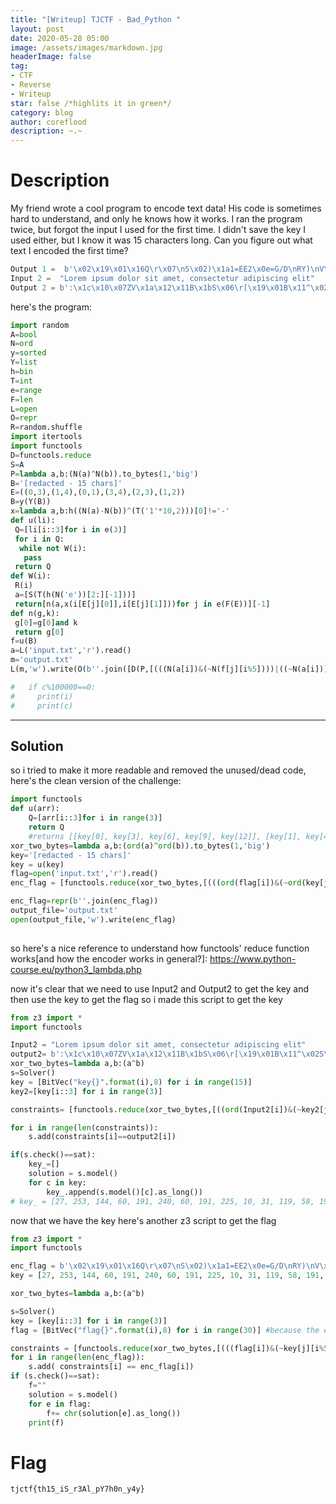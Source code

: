 ```yaml
---
title: "[Writeup] TJCTF - Bad_Python "
layout: post
date: 2020-05-28 05:00
image: /assets/images/markdown.jpg
headerImage: false
tag:
- CTF
- Reverse
- Writeup
star: false /*highlits it in green*/
category: blog
author: coreflood
description: ~.~
---
```


# Description
My friend wrote a cool program to encode text data! His code is sometimes hard to understand, and only he knows how it works. I ran the program twice, but forgot the input I used for the first time. I didn't save the key I used either, but I know it was 15 characters long. Can you figure out what text I encoded the first time?
```py
Output 1 =  b'\x02\x19\x01\x16Q\r\x07\nS\x02)\x1a1=EE2\x0e=G/D\nRY)\nV\x1bJ'
Input 2 =  "Lorem ipsum dolor sit amet, consectetur adipiscing elit"
Output 2 = b':\x1c\x10\x07ZV\x1a\x12\x11B\x1bS\x06\r[\x19\x01B\x11^\x02S\x03\x0fR\x02_B\x01X\x18\x00\x07\x01C\x13\x07\x17\x10\x17\x17\x17\x0b\x12^\x05\x10\x0b\x0cPV\x16\x0e\x0bC'
```
here's the program:
```py
import random
A=bool
N=ord
y=sorted
Y=list
h=bin
T=int
e=range
F=len
L=open
O=repr
R=random.shuffle
import itertools
import functools
D=functools.reduce
S=A
P=lambda a,b:(N(a)^N(b)).to_bytes(1,'big')
B='[redacted - 15 chars]'
E=((0,3),(1,4),(0,1),(3,4),(2,3),(1,2))
B=y(Y(B))
x=lambda a,b:h((N(a)-N(b))^(T('1'*10,2)))[0]!='-'
def u(li):
 Q=[li[i::3]for i in e(3)]
 for i in Q:
  while not W(i):
   pass
 return Q
def W(i):
 R(i)
 a=[S(T(h(N('e'))[2:][-1]))]
 return[n(a,x(i[E[j][0]],i[E[j][1]]))for j in e(F(E))][-1]
def n(g,k):
 g[0]=g[0]and k
 return g[0]
f=u(B)
a=L('input.txt','r').read()
m='output.txt'
L(m,'w').write(O(b''.join([D(P,[(((N(a[i])&(~N(f[j][i%5])))|((~N(a[i]))&(N(f[j][i%5])))).to_bytes(1,"big"))for j in e(F(f))])for i in e(F(a))])))

#   if c%100000==0:
#     print(i)
#     print(c)

```
---
## Solution

so i tried to make it more readable and removed the unused/dead code, here's the clean version of the challenge:
```py
import functools
def u(arr):
	Q=[arr[i::3]for i in range(3)]
	return Q 
	#returns [[key[0], key[3], key[6], key[9], key[12]], [key[1], key[4], key[7], key[10], key[13]], [key[2], key[5], key[8], key[11], key[14]]]
xor_two_bytes=lambda a,b:(ord(a)^ord(b)).to_bytes(1,'big')
key='[redacted - 15 chars]'
key = u(key)
flag=open('input.txt','r').read()
enc_flag = [functools.reduce(xor_two_bytes,[(((ord(flag[i])&(~ord(key[j][i%5])))|((~ord(flag[i]))&(ord(key[j][i%5])))).to_bytes(1,"big")) for j in range(len(key))] ) for i in range(len(flag))]

enc_flag=repr(b''.join(enc_flag))
output_file='output.txt'
open(output_file,'w').write(enc_flag)
	
```
so here's a nice reference to understand how functools' reduce function works[and how the encoder works in general?]: https://www.python-course.eu/python3_lambda.php

now it's clear that we need to use Input2 and Output2 to get the key and then use the key to get the flag
so i made this script to get the key
```py
from z3 import * 
import functools

Input2 = "Lorem ipsum dolor sit amet, consectetur adipiscing elit"
output2= b':\x1c\x10\x07ZV\x1a\x12\x11B\x1bS\x06\r[\x19\x01B\x11^\x02S\x03\x0fR\x02_B\x01X\x18\x00\x07\x01C\x13\x07\x17\x10\x17\x17\x17\x0b\x12^\x05\x10\x0b\x0cPV\x16\x0e\x0bC'
xor_two_bytes=lambda a,b:(a^b)
s=Solver()
key = [BitVec("key{}".format(i),8) for i in range(15)]
key2=[key[i::3] for i in range(3)]

constraints= [functools.reduce(xor_two_bytes,[((ord(Input2[i])&(~key2[j][i%5]))|((~ord(Input2[i]))&(key2[j][i%5]))) for j in range(len(key2))] ) for i in range(len(Input2))]

for i in range(len(constraints)):
	s.add(constraints[i]==output2[i])

if(s.check()==sat):
	key_=[]
	solution = s.model()
	for c in key:
		key_.append(s.model()[c].as_long())
# key_ = [27, 253, 144, 60, 191, 240, 60, 191, 225, 10, 31, 119, 58, 191, 178]

```
now that we have the key here's another z3 script to get the flag
```py
from z3 import * 
import functools

enc_flag = b'\x02\x19\x01\x16Q\r\x07\nS\x02)\x1a1=EE2\x0e=G/D\nRY)\nV\x1bJ'
key = [27, 253, 144, 60, 191, 240, 60, 191, 225, 10, 31, 119, 58, 191, 178]

xor_two_bytes=lambda a,b:(a^b)

s=Solver()
key = [key[i::3] for i in range(3)]
flag = [BitVec("flag{}".format(i),8) for i in range(30)] #because the enc flag is 30 bytes long

constraints = [functools.reduce(xor_two_bytes,[(((flag[i])&(~key[j][i%5]))|((~(flag[i]))&(key[j][i%5]))) for j in range(len(key))] ) for i in range(len(flag))]
for i in range(len(enc_flag)):
	s.add( constraints[i] == enc_flag[i])
if (s.check()==sat):
	f=""
	solution = s.model()
	for e in flag:
		f+= chr(solution[e].as_long())
	print(f)

```
# Flag

```tjctf{th15_iS_r3Al_pY7h0n_y4y}```

